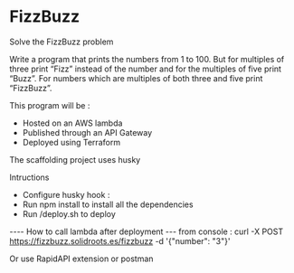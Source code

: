 FizzBuzz
========

Solve the FizzBuzz problem

Write a program that prints the numbers from 1 to 100. But for multiples of three print “Fizz” instead of the number and for the multiples of five print “Buzz”. For numbers which are multiples of both three and five print “FizzBuzz”.

This program will be :
- Hosted on an AWS lambda 
- Published through an API Gateway
- Deployed using Terraform

The scaffolding project uses husky 


Intructions

- Configure husky hook :  
- Run npm install  to install all the dependencies
- Run /deploy.sh to deploy
   

---- How to call lambda after deployment --- 
from console : 
curl -X POST https://fizzbuzz.solidroots.es/fizzbuzz -d '{"number": "3"}'

Or use RapidAPI extension or postman
